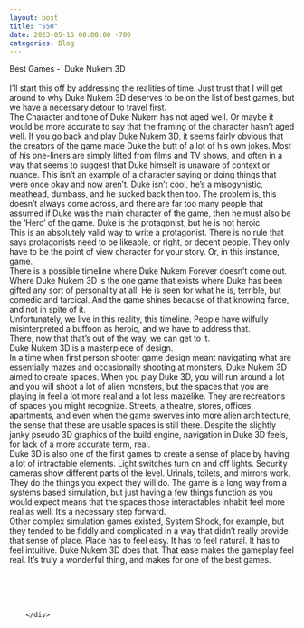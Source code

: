 ```yaml
---
layout: post
title: "550"
date: 2023-05-15 00:00:00 -700
categories: Blog
---
```


<div class="blog-content">
				<div class="paragraph"><span><span>Best Games -&nbsp; Duke Nukem 3D</span></span><br><span></span><br><span><span>I&rsquo;ll start this off by addressing the realities of time. Just trust that I will get around to why Duke Nukem 3D deserves to be on the list of best games, but we have a necessary detour to travel first.</span></span><br><span></span><span><span>The Character and tone of Duke Nukem has not aged well. Or maybe it would be more accurate to say that the framing of the character hasn&rsquo;t aged well. If you go back and play Duke Nukem 3D, it seems fairly obvious that the creators of the game made Duke the butt of a lot of his own jokes. Most of his one-liners are simply lifted from films and TV shows, and often in a way that seems to suggest that Duke himself is unaware of context or nuance. This isn&rsquo;t an example of a character saying or doing things that were once okay and now aren&rsquo;t. Duke isn&rsquo;t cool, he&rsquo;s a misogynistic, meathead, dumbass, and he sucked back then too. The problem is, this doesn&rsquo;t always come across, and there are far too many people that assumed if Duke was the main character of the game, then he must also be the &lsquo;Hero&rsquo; of the game. Duke is the protagonist, but he is not heroic.</span></span><br><span></span><span><span>This is an absolutely valid way to write a protagonist. There is no rule that says protagonists need to be likeable, or right, or decent people. They only have to be the point of view character for your story. Or, in this instance, game.</span></span><br><span></span><span><span>There is a possible timeline where Duke Nukem Forever doesn&rsquo;t come out. Where Duke Nukem 3D is the one game that exists where Duke has been gifted any sort of personality at all. He is seen for what he is, terrible, but comedic and farcical. And the game shines because of that knowing farce, and not in spite of it.</span></span><br><span></span><span><span>Unfortunately, we live in this reality, this timeline. People have wilfully misinterpreted a buffoon as heroic, and we have to address that.</span></span><br><span></span><span><span>There, now that that&rsquo;s out of the way, we can get to it.</span></span><br><span></span><span><span>Duke Nukem 3D is a masterpiece of design.</span></span><br><span></span><span><span>In a time when first person shooter game design meant navigating what are essentially mazes and occasionally shooting at monsters, Duke Nukem 3D aimed to create spaces. When you play Duke 3D, you will run around a lot and you will shoot a lot of alien monsters, but the spaces that you are playing in feel a lot more real and a lot less mazelike. They are recreations of spaces you might recognize. Streets, a theatre, stores, offices, apartments, and even when the game swerves into more alien architecture, the sense that these are usable spaces is still there. Despite the slightly janky pseudo 3D graphics of the build engine, navigation in Duke 3D feels, for lack of a more accurate term, real.</span></span><br><span></span><span><span>Duke 3D is also one of the first games to create a sense of place by having a lot of intractable elements. Light switches turn on and off lights. Security cameras show different parts of the level. Urinals, toilets, and mirrors work. They do the things you expect they will do. The game is a long way from a systems based simulation, but just having a few things function as you would expect means that the spaces those interactables inhabit feel more real as well. It&rsquo;s a necessary step forward.</span></span><br><span></span><span><span>Other complex simulation games existed, System Shock, for example, but they tended to be fiddly and complicated in a way that didn&rsquo;t really provide that sense of place. Place has to feel easy. It has to feel natural. It has to feel intuitive. Duke Nukem 3D does that. That ease makes the gameplay feel real. It&rsquo;s truly a wonderful thing, and makes for one of the best games.</span></span><br><span></span><br><br><br>&#8203;</div>

		</div>
        